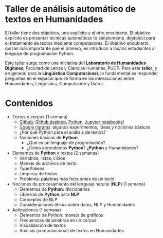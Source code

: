 # Taller de análisis automático de textos en Humanidades

El taller tiene dos objetivos, uno explícito y el otro encubierto. El objetivo explícito es presentar técnicas automáticas (o simplemente, digitales) para el tratamiento de textos mediante 
computadores. El objetivo encubierto, quizás más importante que el primero, es introducir a las/los estudiantes al lenguaje de programación Python. 

Este taller surge como una iniciativa del **Laboratorio de Humanidades Digitales**, Facultad de Letras y Ciencias Humanas, PUCP. Para este **taller**, y en general para 
la **Lingüística Computacional**, lo fundamental es responder preguntas en el espacio que se forma en las interacciones entre Humanidades, Lingüística, Computación y Datos.

# Contenidos

- Textos y corpus (1 semana)
    - [Github](https://github.com), [Github desktop](https://desktop.github.com/), [Python](https://www.python.org/), [Jupyter notebooks!](https://jupyter.org/)
    - [Google ngrams](https://books.google.com/ngrams/): algunos experimentos, ideas y nociones básicas
    - ¿Por qué Python para el análisis de textos?
    - Nociones básicas de **Python**  
        - ¿Qué es un lenguaje de programación?
        - ¿Cómo aprendemos **Python**? ¿**Python** y Humanidades?
- Elementos de **Python** y textos (2 semanas)
    - Variables, listas, ciclos 
    - Manejo de archivos de texto
    - Type/tokens
    - Limpieza de textos
    - Problema: palabras más frecuentes de un texto
- Nociones de procesamiento del lenguaje natural (**NLP**) (1 semana)
    - Elementos de **Python**: diccionarios
    - Librerías de **Python** para **NLP**
    - Conceptos de NLP 
    - Consideraciones éticas sobre datos, NLP y Humanidades
- Aplicaciones  (1 semana)
    - Elementos de Python: manejo de gráficos
    - Frecuencias de palabras en un corpus
    - Visualización de textos
    - Análisis (computacional) de textos en Humanidades
  

